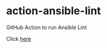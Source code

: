 # action-ansible-lint
GitHub Action to run Ansible Lint

Click [here](https://github.com/SatyamKumar3/action-ansible-lint)
